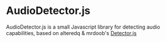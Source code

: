 AudioDetector.js
================

AudioDetector.js is a small Javascript library for detecting audio capabilities, based on alteredq & mrdoob's [Detector.js](https://github.com/mrdoob/three.js/blob/master/examples/js/Detector.js)
